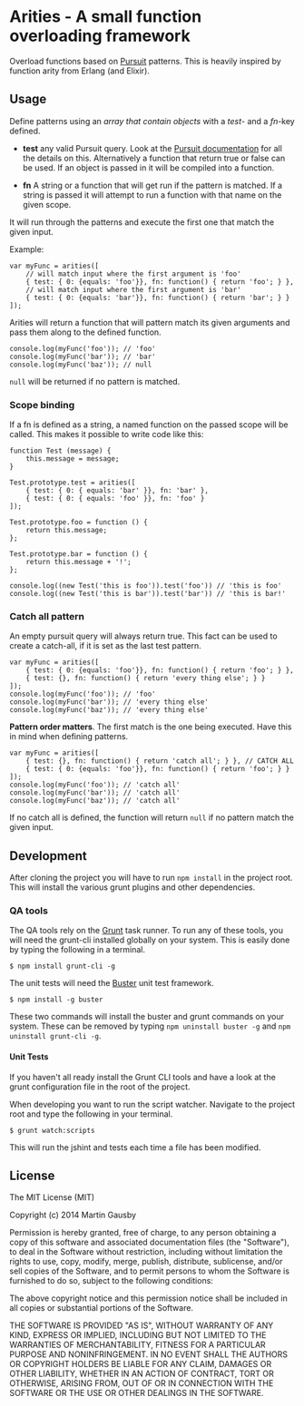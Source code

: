 # Arities - A small function overloading framework
Overload functions based on [Pursuit](https://github.com/gausby/pursuit/) patterns. This is heavily inspired by function arity from Erlang (and Elixir).


## Usage
Define patterns using an *array that contain objects* with a *test*- and a *fn*-key defined.

* **test** any valid Pursuit query. Look at the [Pursuit documentation](https://github.com/gausby/pursuit/blob/master/README.md) for all the details on this. Alternatively a function that return true or false can be used. If an object is passed in it will be compiled into a function.

* **fn** A string or a function that will get run if the pattern is matched. If a string is passed it will attempt to run a function with that name on the given scope.

It will run through the patterns and execute the first one that match the given input.

Example:

    var myFunc = arities([
        // will match input where the first argument is 'foo'
        { test: { 0: {equals: 'foo'}}, fn: function() { return 'foo'; } },
        // will match input where the first argument is 'bar'
        { test: { 0: {equals: 'bar'}}, fn: function() { return 'bar'; } }
    ]);

Arities will return a function that will pattern match its given arguments and pass them along to the defined function.

    console.log(myFunc('foo')); // 'foo'
    console.log(myFunc('bar')); // 'bar'
    console.log(myFunc('baz')); // null

`null` will be returned if no pattern is matched.


### Scope binding
If a fn is defined as a string, a named function on the passed scope will be called. This makes it possible to write code like this:

    function Test (message) {
        this.message = message;
    }

    Test.prototype.test = arities([
        { test: { 0: { equals: 'bar' }}, fn: 'bar' },
        { test: { 0: { equals: 'foo' }}, fn: 'foo' }
    ]);

    Test.prototype.foo = function () {
        return this.message;
    };

    Test.prototype.bar = function () {
        return this.message + '!';
    };
        
    console.log((new Test('this is foo')).test('foo')) // 'this is foo'
    console.log((new Test('this is bar')).test('bar')) // 'this is bar!'


### Catch all pattern
An empty pursuit query will always return true. This fact can be used to create a catch-all, if it is set as the last test pattern.

    var myFunc = arities([
        { test: { 0: {equals: 'foo'}}, fn: function() { return 'foo'; } },
        { test: {}, fn: function() { return 'every thing else'; } }
    ]);
    console.log(myFunc('foo')); // 'foo'
    console.log(myFunc('bar')); // 'every thing else'
    console.log(myFunc('baz')); // 'every thing else'

**Pattern order matters**. The first match is the one being executed. Have this in mind when defining patterns.

    var myFunc = arities([
        { test: {}, fn: function() { return 'catch all'; } }, // CATCH ALL
        { test: { 0: {equals: 'foo'}}, fn: function() { return 'foo'; } }
    ]);
    console.log(myFunc('foo')); // 'catch all'
    console.log(myFunc('bar')); // 'catch all'
    console.log(myFunc('baz')); // 'catch all'

If no catch all is defined, the function will return `null` if no pattern match the given input.


## Development
After cloning the project you will have to run `npm install` in the project root. This will install the various grunt plugins and other dependencies.


### QA tools
The QA tools rely on the [Grunt](http://gruntjs.com) task runner. To run any of these tools, you will need the grunt-cli installed globally on your system. This is easily done by typing the following in a terminal.

    $ npm install grunt-cli -g

The unit tests will need the [Buster](http://busterjs.org/) unit test framework.

    $ npm install -g buster

These two commands will install the buster and grunt commands on your system. These can be removed by typing `npm uninstall buster -g` and `npm uninstall grunt-cli -g`.


#### Unit Tests
If you haven't all ready install the Grunt CLI tools and have a look at the grunt configuration file in the root of the project.

When developing you want to run the script watcher. Navigate to the project root and type the following in your terminal.

    $ grunt watch:scripts

This will run the jshint and tests each time a file has been modified.


## License
The MIT License (MIT)

Copyright (c) 2014 Martin Gausby

Permission is hereby granted, free of charge, to any person obtaining a copy of this software and associated documentation files (the "Software"), to deal in the Software without restriction, including without limitation the rights to use, copy, modify, merge, publish, distribute, sublicense, and/or sell copies of the Software, and to permit persons to whom the Software is furnished to do so, subject to the following conditions:

The above copyright notice and this permission notice shall be included in all copies or substantial portions of the Software.

THE SOFTWARE IS PROVIDED "AS IS", WITHOUT WARRANTY OF ANY KIND, EXPRESS OR IMPLIED, INCLUDING BUT NOT LIMITED TO THE WARRANTIES OF MERCHANTABILITY, FITNESS FOR A PARTICULAR PURPOSE AND NONINFRINGEMENT. IN NO EVENT SHALL THE AUTHORS OR COPYRIGHT HOLDERS BE LIABLE FOR ANY CLAIM, DAMAGES OR OTHER LIABILITY, WHETHER IN AN ACTION OF CONTRACT, TORT OR OTHERWISE, ARISING FROM, OUT OF OR IN CONNECTION WITH THE SOFTWARE OR THE USE OR OTHER DEALINGS IN THE SOFTWARE.
